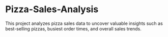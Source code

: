 # Pizza-Sales-Analysis
This project analyzes pizza sales data to uncover valuable insights such as best-selling pizzas, busiest order times, and overall sales trends.

